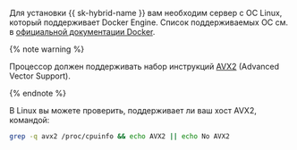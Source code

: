Для установки {{ sk-hybrid-name }} вам необходим сервер с ОС Linux, который поддерживает Docker Engine. Список поддерживаемых ОС см. в [официальной документации Docker](https://docs.docker.com/engine/install/#server).

{% note warning %}

Процессор должен поддерживать набор инструкций [AVX2](https://ru.wikipedia.org/wiki/AVX) (Advanced Vector Support).

{% endnote %}

В Linux вы можете проверить, поддерживает ли ваш хост AVX2, командой:

```bash
grep -q avx2 /proc/cpuinfo && echo AVX2 || echo No AVX2
```

